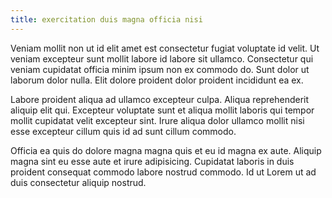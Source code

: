```yaml
---
title: exercitation duis magna officia nisi
---
```


Veniam mollit non ut id elit amet est consectetur fugiat voluptate id velit. Ut veniam excepteur sunt mollit labore id labore sit ullamco. Consectetur qui veniam cupidatat officia minim ipsum non ex commodo do. Sunt dolor ut laborum dolor nulla. Elit dolore proident dolor proident incididunt ea ex.

Labore proident aliqua ad ullamco excepteur culpa. Aliqua reprehenderit aliquip elit qui. Excepteur voluptate sunt et aliqua mollit laboris qui tempor mollit cupidatat velit excepteur sint. Irure aliqua dolor ullamco mollit nisi esse excepteur cillum quis id ad sunt cillum commodo.

Officia ea quis do dolore magna magna quis et eu id magna ex aute. Aliquip magna sint eu esse aute et irure adipisicing. Cupidatat laboris in duis proident consequat commodo labore nostrud commodo. Id ut Lorem ut ad duis consectetur aliquip nostrud.